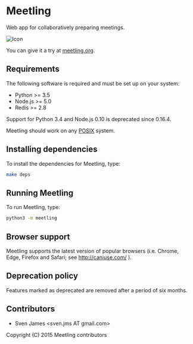 # Meetling

Web app for collaboratively preparing meetings.

![Icon](https://raw.githubusercontent.com/NoyaInRain/meetling/master/meetling/res/static/images/favicon.png)

You can give it a try at [meetling.org](https://meetling.org/).

## Requirements

The following software is required and must be set up on your system:

* Python >= 3.5
* Node.js >= 5.0
* Redis >= 2.8

Support for Python 3.4 and Node.js 0.10 is deprecated since 0.16.4.

Meetling should work on any [POSIX](https://en.wikipedia.org/wiki/POSIX) system.

## Installing dependencies

To install the dependencies for Meetling, type:

```sh
make deps
```

## Running Meetling

To run Meetling, type:

```sh
python3 -m meetling
```

## Browser support

Meetling supports the latest version of popular browsers (i.e. Chrome, Edge, Firefox and Safari; see
http://caniuse.com/ ).

## Deprecation policy

Features marked as deprecated are removed after a period of six months.

## Contributors

* Sven James &lt;sven.jms AT gmail.com>

Copyright (C) 2015 Meetling contributors
